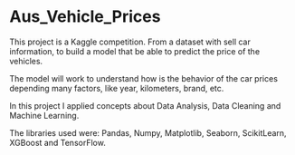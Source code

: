 # Aus_Vehicle_Prices

This project is a Kaggle competition. From a dataset with sell car information, to build a model that be able to predict the price of the vehicles.

The model will work to understand how is the behavior of the car prices depending many factors, like year, kilometers, brand, etc. 

In this project I applied concepts about Data Analysis, Data Cleaning and Machine Learning.

The libraries used were: Pandas, Numpy, Matplotlib, Seaborn, ScikitLearn, XGBoost and TensorFlow.  
